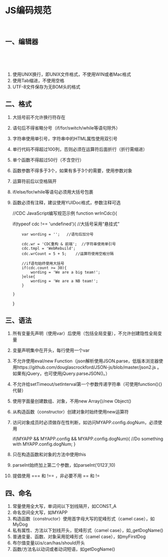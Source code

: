 ​​

# JS编码规范
​​​

## 一、编辑器
 ​​

​​

1.  使用UNIX换行，即UNIX文件格式，不使用WIN或者Mac格式
2.  使用Tab缩进，不使用空格
3.  UTF-8文件保存为无BOM头的格式&nbsp;

## 二、格式

1.  大括号前不允许换行符存在
2.  语句后不得省略分号（if/for/switch/while等语句除外）
3.  字符串使用单引号，字符串中的HTML属性使用双引号
4.  单行代码不得超过100列，否则必须在运算符后面折行（折行需缩进）
5.  单个函数不得超过50行（不含空行）
6.  函数参数不得多于3个，如果有多于3个的需要，使用参数对象
7.  运算符前后以空格隔开
8.  if/else/for/while等语句必须用大括号包裹
9.  函数必须有注释，建议使用YUIDoc格式，参数注释可选​


    //CDC JavaScript编写规范示例
    function wrInCdc(){

     if(typeof cdc !== 'undefined'){  //大括号采用“悬挂式”

    		var wording = '';	//语句后加分号

    		cdc.wr = 'CDC重构 & 前端';	//字符串使用单引号
    		cdc.tmpl = 'WebRebuild';
    		cdc.wrCount = 5 + 5;	//运算符使用空格分隔

    		//if语句始终使用大括号
    		if(cdc.count >= 30){
    			wording = 'We are a big team!';
    		}else{
    			wording = 'We are a NB team!';
    		}

    	}

    }

## 三、语法

1.  所有变量先声明（使用var）后使用（包括全局变量），不允许创建隐性全局变量
2.  变量声明集中在开头，每行使用一个var
3.  不允许使用eval/new Function（json解析使用JSON.parse，低版本浏览器使用https://github.com/douglascrockford/JSON-js/blob/master/json2.js 。如果有jQuery，也可使用jQuery.parseJSON()。）
4.  不允许给setTimeout/setInterval第一个参数传递字符串（可使用function(){}代替）
5.  使用字面量创建数组、对象，不用new Array()/new Object()
6.  从构造函数（constructor）创建对象时始终使用new运算符
7.  访问对象成员时必须做存在性判断，如访问MYAPP.config.dogNum，必须使用 

    if(MYAPP && MYAPP.config && MYAPP.config.dogNum){
     //Do something with MYAPP.config.dogNum;
    }

8.  只在构造函数和对象的方法中使用this
9.  parseInt始终加上第二个参数，如parseInt(’0123′,10)
10.  提倡使用 === 和 !== ，非必要不用 == 和 !=

## 四、命名

1.  常量使用全大写，单词间以下划线隔开，如CONST_A
2.  命名空间全大写，如MYAPP
3.  构造函数（constructor）使用首字母大写的驼峰形式（camel case），如MyDog
4.  私有属性、方法以下划线开头，驼峰形式（camel case），如_getDogName()
5.  普通变量、函数、对象采用驼峰形式（camel case），如myFirstDog
6.  布尔值变量以is/can/has/should开头
7.  函数/方法名以动词或者动词短语，如getDogName()

